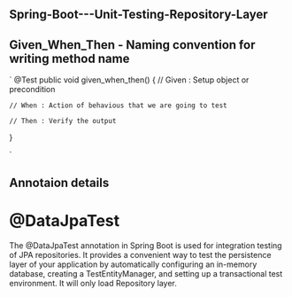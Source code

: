 ## Spring-Boot---Unit-Testing-Repository-Layer

## Given_When_Then - Naming convention for writing method name
`
@Test
public void given_when_then()
{
    // Given : Setup object or precondition

    // When : Action of behavious that we are going to test

    // Then : Verify the output
}

`

## Annotaion details

# @DataJpaTest
The @DataJpaTest annotation in Spring Boot is used for integration testing of JPA repositories. It provides a convenient way to test the persistence layer of your application by automatically configuring an in-memory database, creating a TestEntityManager, and setting up a transactional test environment.
It will only load Repository layer.



